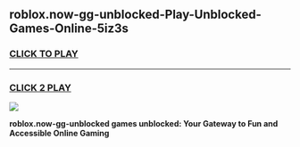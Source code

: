 
## roblox.now-gg-unblocked-Play-Unblocked-Games-Online-5iz3s
<h3>
<a href="https://premium76.site?title=roblox.now-gg-unblocked&ref=25A">CLICK TO PLAY</a></h3>
<hr>

<h3>
<a href="https://premium76.site?title=roblox.now-gg-unblocked&ref=25A">CLICK 2 PLAY</a>
  
</h3>

<a href="https://premium76.site?title=roblox.now-gg-unblocked&ref=25A"><img src="https://clearcache.store/games.png"></a>


**roblox.now-gg-unblocked games unblocked: Your Gateway to Fun and Accessible Online Gaming**
